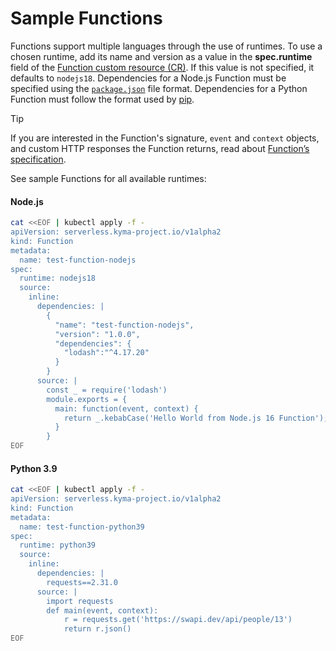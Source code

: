 # Sample Functions

Functions support multiple languages through the use of runtimes. To use a chosen runtime, add its name and version as a value in the **spec.runtime** field of the [Function custom resource (CR)](../resources/06-10-function-cr.md). If this value is not specified, it defaults to `nodejs18`. Dependencies for a Node.js Function must be specified using the [`package.json`](https://docs.npmjs.com/creating-a-package-json-file) file format. Dependencies for a Python Function must follow the format used by [pip](https://packaging.python.org/key_projects/#pip).

> [!TIP]
> If you are interested in the Function's signature, `event` and `context` objects, and custom HTTP responses the Function returns, read about [Function’s specification](07-70-function-specification.md).

See sample Functions for all available runtimes:

<!-- tabs:start -->

#### **Node.js**

```bash
cat <<EOF | kubectl apply -f -
apiVersion: serverless.kyma-project.io/v1alpha2
kind: Function
metadata:
  name: test-function-nodejs
spec:
  runtime: nodejs18
  source:
    inline:
      dependencies: |
        {
          "name": "test-function-nodejs",
          "version": "1.0.0",
          "dependencies": {
            "lodash":"^4.17.20"
          }
        }
      source: |
        const _ = require('lodash')
        module.exports = {
          main: function(event, context) {
            return _.kebabCase('Hello World from Node.js 16 Function');
          }
        }
EOF
```

#### **Python 3.9**

```bash
cat <<EOF | kubectl apply -f -
apiVersion: serverless.kyma-project.io/v1alpha2
kind: Function
metadata:
  name: test-function-python39
spec:
  runtime: python39
  source:
    inline:
      dependencies: |
        requests==2.31.0
      source: |
        import requests
        def main(event, context):
            r = requests.get('https://swapi.dev/api/people/13')
            return r.json()
EOF
```

<!-- tabs:end -->
